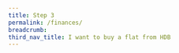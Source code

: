 ```yaml
---
title: Step 3
permalink: /finances/
breadcrumb: 
third_nav_title: I want to buy a flat from HDB
---
```

